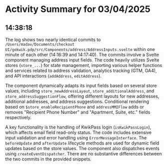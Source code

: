 # Activity Summary for 03/04/2025

## 14:38:18
The log shows two nearly identical commits to `/Users/madav/Documents/checkout UI/gokwik.pdp/src/Components/address/AddressInputs.svelte` within one minute of each other (14:16:39 and 14:17:40).  The commits involve a Svelte component managing address input fields.  The code heavily utilizes Svelte stores (`store_...`) for state management, importing various helper functions and services related to address validation, analytics tracking (GTM, GA4), and API interactions (`addAddress`, `editAddress`).

The component dynamically adapts its input fields based on several store values, including `store_newAddressLayout`, `store_additionalAddress`, and `store_addressSuggestionFlow`, offering different layouts for new addresses, additional addresses, and address suggestions.  Conditional rendering based on `$store_enableRecipientPhone` and `addressMMIFlow` adds or removes "Recipient Phone Number" and "Apartment, Suite, etc." fields respectively.

A key functionality is the handling of KwikPass login (`isKwikPassLogin`), which affects email field read-only status. The code includes extensive input validation and error handling using `ErrorMessageInterface`.  The `beforeUpdate` and `afterUpdate` lifecycle methods are used for dynamic field updates based on the store values.  The component also dispatches events using `createEventDispatcher`.  There are no substantive differences between the two commits in the provided snippets.
